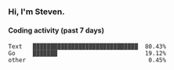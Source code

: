 ### Hi, I'm Steven.

#### Coding activity (past 7 days)
```
Text   ▓▓▓▓▓▓▓▓▓▓▓▓▓▓▓▓▓▓▓▓▓▓▓▓▓▓▓▓▓▓  80.43%
Go     ▓▓▓▓▓▓▓                         19.12%
other                                   0.45%
```
